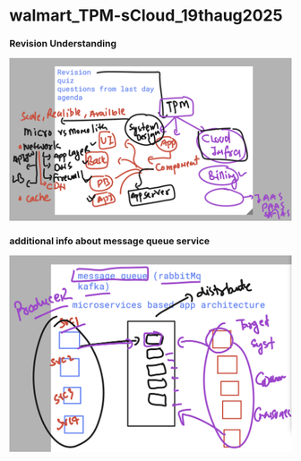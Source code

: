 # walmart_TPM-sCloud_19thaug2025

### Revision Understanding 

<img src="rev1.png">


### additional info about message queue service 

<img src="rev2.png">


